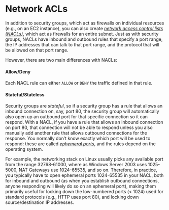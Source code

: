 # Network ACLs

In addition to security groups, which act as firewalls on individual resources (e.g., on an EC2 instance), you can also
create _[network access control lists (NACLs)](https://docs.aws.amazon.com/vpc/latest/userguide/vpc-network-acls.html)_,
which act as firewalls for an entire subnet. Just as with security groups, NACLs have inbound and outbound rules that
specify a port range, the IP addresses that can talk to that port range, and the protocol that will be allowed on that
port range.

However, there are two main differences with NACLs:

<div className="dlist">

#### Allow/Deny

Each NACL rule can either `ALLOW` or `DENY` the traffic defined in that rule.

#### Stateful/Stateless

Security groups are _stateful_, so if a security group has a rule that allows an inbound connection on, say, port 80, the security
group will automatically also open up an outbound port for that specific connection so it can respond. With a NACL,
if you have a rule that allows an inbound connection on port 80, that connection will not be able to respond unless
you also manually add another rule that allows outbound connections for the response. You normally don’t know exactly
which port will be used to respond: these are called
_[ephemeral ports](https://docs.aws.amazon.com/vpc/latest/userguide/vpc-network-acls.html#nacl-ephemeral-ports)_, and
the rules depend on the operating system.

</div>

For example, the networking stack on Linux usually picks any available port from
the range 32768-61000, where as Windows Server 2003 uses 1025-5000, NAT Gateways
use 1024-65535, and so on. Therefore, in practice, you typically have to open
ephemeral ports 1024-65535 in your NACL, both for inbound and outbound (as when
you establish outbound connections, anyone responding will likely do so on an
ephemeral port), making them primarily useful for locking down the low-numbered
ports (&lt; 1024) used for standard protocols (e.g., HTTP uses port 80), and
locking down source/destination IP addresses.


<!-- ##DOCS-SOURCER-START
{"sourcePlugin":"Local File Copier","hash":"7d0ca667894b24e72340105224933c82"}
##DOCS-SOURCER-END -->
